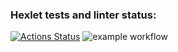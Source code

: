 ### Hexlet tests and linter status:
[![Actions Status](https://github.com/NikGor/java-project-lvl1/workflows/hexlet-check/badge.svg)](https://github.com/NikGor/java-project-lvl1/actions)
![example workflow](https://github.com/NikGor/java-project-lvl1/blob/main/.github/workflows/makefile.yml/badge.svg)
